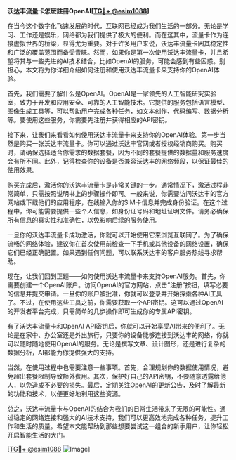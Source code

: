 **沃达丰流量卡怎麽註冊OpenAI[[TG💪+ @esim1088](https://t.me/s/esim1088)]**

在当今这个数字化飞速发展的时代，互联网已经成为我们生活的一部分。无论是学习、工作还是娱乐，网络都为我们提供了极大的便利。而在这其中，流量卡作为连接虚拟世界的桥梁，显得尤为重要。对于许多用户来说，沃达丰流量卡因其稳定性和广泛的覆盖范围而备受青睐。然而，如果你是第一次使用沃达丰流量卡，并且希望将其与一些先进的AI技术结合，比如OpenAI的服务，可能会感到有些困惑。别担心，本文将为你详细介绍如何注册和使用沃达丰流量卡来支持你的OpenAI体验。

首先，我们需要了解什么是OpenAI。OpenAI是一家领先的人工智能研究实验室，致力于开发和应用安全、可靠的人工智能技术。它提供的服务包括语言模型、图像生成工具等，可以帮助用户完成各种任务，如文本创作、代码编写、数据分析等。要使用这些服务，你需要先注册并获得相应的API密钥。

接下来，让我们来看看如何使用沃达丰流量卡来支持你的OpenAI体验。第一步当然是购买一张沃达丰流量卡。你可以通过沃达丰官网或者授权经销商购买。购买时，请确保选择适合你需求的数据套餐，因为不同的套餐提供的数据量和服务速度会有所不同。此外，记得检查你的设备是否兼容沃达丰的网络频段，以保证最佳的使用效果。

购买完成后，激活你的沃达丰流量卡是非常关键的一步。通常情况下，激活过程非常简单，只需按照说明书上的步骤操作即可。一般来说，你需要访问沃达丰的官方网站或下载他们的应用程序，在线输入你的SIM卡信息并完成身份验证。在这个过程中，你可能需要提供一些个人信息，如身份证号码和地址证明文件。请务必确保所有信息的真实性和准确性，以免影响后续的服务使用。

一旦你的沃达丰流量卡成功激活，你就可以开始使用它来浏览互联网了。为了确保流畅的网络体验，建议你在首次使用前检查一下手机或其他设备的网络设置，确保它们已经正确配置。如果遇到任何问题，可以联系沃达丰的客户服务热线寻求帮助。

现在，让我们回到正题——如何使用沃达丰流量卡来支持OpenAI服务。首先，你需要创建一个OpenAI账户。访问OpenAI的官方网站，点击“注册”按钮，填写必要的信息并提交申请。一旦你的账户被批准，你就可以登录并开始探索各种AI工具了。不过，在使用这些工具之前，你需要获取一个API密钥。这可以通过OpenAI的开发者平台完成，只需简单的几步操作即可生成你的专属API密钥。

有了沃达丰流量卡和OpenAI API密钥后，你就可以开始享受AI带来的便利了。无论是在家中、办公室还是外出旅行，只要你的设备能够连接到沃达丰的网络，你就可以随时随地使用OpenAI的服务。无论是撰写文章、设计图形，还是进行复杂的数据分析，AI都能为你提供强大的支持。

当然，在使用过程中也需要注意一些事项。首先，合理规划你的数据使用情况，避免超出套餐限制导致额外费用。其次，保护好自己的API密钥，不要随意透露给他人，以免造成不必要的损失。最后，定期关注OpenAI的更新公告，及时了解最新的功能和技术，以便更好地利用这些资源。

总之，沃达丰流量卡与OpenAI的结合为我们的日常生活带来了无限的可能性。通过稳定的网络连接和强大的AI技术支持，我们可以更高效地完成各种任务，提升工作和生活的质量。希望本文能帮助到那些想要尝试这一组合的新手用户，让你轻松开启智能生活的大门。

[[TG💪+ @esim1088](https://t.me/s/esim1088) ![Image](https://i.postimg.cc/4NQfJmqS/Snipaste-2025-05-13-00-14-12.png)]